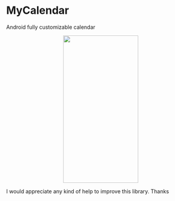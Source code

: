 MyCalendar
===========

Android fully customizable calendar 

<p align="center">
 <img height=393 width=200 src="https://github.com/shashi180493/MyCalendar/blob/master/snp_calendar.png"/>
</p>

I would appreciate any kind of help to improve this library. Thanks
